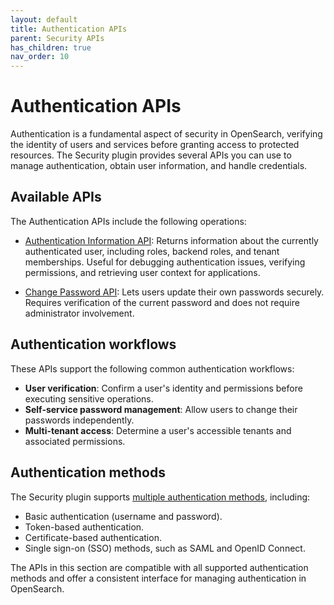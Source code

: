 ```yaml
---
layout: default
title: Authentication APIs
parent: Security APIs
has_children: true
nav_order: 10
---
```


# Authentication APIs

Authentication is a fundamental aspect of security in OpenSearch, verifying the identity of users and services before granting access to protected resources. The Security plugin provides several APIs you can use to manage authentication, obtain user information, and handle credentials.

## Available APIs

The Authentication APIs include the following operations:

- [Authentication Information API]({{site.url}}{{site.baseurl}}/api-reference/security/authentication/auth-info/): Returns information about the currently authenticated user, including roles, backend roles, and tenant memberships. Useful for debugging authentication issues, verifying permissions, and retrieving user context for applications.

- [Change Password API]({{site.url}}{{site.baseurl}}/api-reference/security/authentication/change-password/): Lets users update their own passwords securely. Requires verification of the current password and does not require administrator involvement.

## Authentication workflows

These APIs support the following common authentication workflows:

- **User verification**: Confirm a user's identity and permissions before executing sensitive operations.
- **Self-service password management**: Allow users to change their passwords independently.
- **Multi-tenant access**: Determine a user's accessible tenants and associated permissions.

## Authentication methods

The Security plugin supports [multiple authentication methods]({{site.url}}{{site.baseurl}}/security/authentication-backends/authc-index/), including:

- Basic authentication (username and password).
- Token-based authentication.
- Certificate-based authentication.
- Single sign-on (SSO) methods, such as SAML and OpenID Connect.

The APIs in this section are compatible with all supported authentication methods and offer a consistent interface for managing authentication in OpenSearch.
